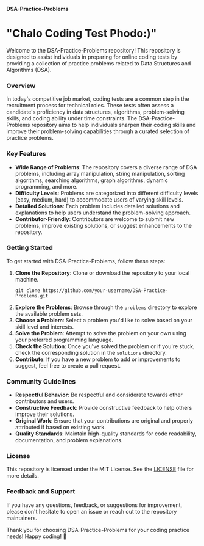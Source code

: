 **DSA-Practice-Problems**

# "Chalo Coding Test Phodo:)"

Welcome to the DSA-Practice-Problems repository! This repository is designed to assist individuals in preparing for online coding tests by providing a collection of practice problems related to Data Structures and Algorithms (DSA).

### Overview
In today's competitive job market, coding tests are a common step in the recruitment process for technical roles. These tests often assess a candidate's proficiency in data structures, algorithms, problem-solving skills, and coding ability under time constraints. The DSA-Practice-Problems repository aims to help individuals sharpen their coding skills and improve their problem-solving capabilities through a curated selection of practice problems.

### Key Features
- **Wide Range of Problems**: The repository covers a diverse range of DSA problems, including array manipulation, string manipulation, sorting algorithms, searching algorithms, graph algorithms, dynamic programming, and more.
- **Difficulty Levels**: Problems are categorized into different difficulty levels (easy, medium, hard) to accommodate users of varying skill levels.
- **Detailed Solutions**: Each problem includes detailed solutions and explanations to help users understand the problem-solving approach.
- **Contributor-Friendly**: Contributors are welcome to submit new problems, improve existing solutions, or suggest enhancements to the repository.

### Getting Started
To get started with DSA-Practice-Problems, follow these steps:
1. **Clone the Repository**: Clone or download the repository to your local machine.
   ```
   git clone https://github.com/your-username/DSA-Practice-Problems.git
   ```
2. **Explore the Problems**: Browse through the `problems` directory to explore the available problem sets.
3. **Choose a Problem**: Select a problem you'd like to solve based on your skill level and interests.
4. **Solve the Problem**: Attempt to solve the problem on your own using your preferred programming language.
5. **Check the Solution**: Once you've solved the problem or if you're stuck, check the corresponding solution in the `solutions` directory.
6. **Contribute**: If you have a new problem to add or improvements to suggest, feel free to create a pull request.

### Community Guidelines
- **Respectful Behavior**: Be respectful and considerate towards other contributors and users.
- **Constructive Feedback**: Provide constructive feedback to help others improve their solutions.
- **Original Work**: Ensure that your contributions are original and properly attributed if based on existing work.
- **Quality Standards**: Maintain high-quality standards for code readability, documentation, and problem explanations.

### License
This repository is licensed under the MIT License. See the [LICENSE](LICENSE) file for more details.

### Feedback and Support
If you have any questions, feedback, or suggestions for improvement, please don't hesitate to open an issue or reach out to the repository maintainers.

Thank you for choosing DSA-Practice-Problems for your coding practice needs! Happy coding! 🚀
